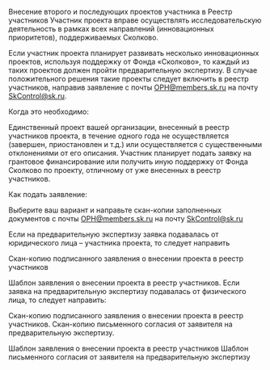 Внесение второго и последующих проектов участника в Реестр участников
Участник проекта вправе осуществлять исследовательскую деятельность в рамках всех направлений (инновационных приоритетов), поддерживаемых Сколково.

Если участник проекта планирует развивать несколько инновационных проектов, используя поддержку от Фонда «Сколково», то каждый из таких проектов должен пройти предварительную экспертизу. В случае положительного решения такие проекты следует включить в реестр участников, направив заявление с почты ОРН@members.sk.ru на почту SkControl@sk.ru.

Когда это необходимо:

Единственный проект вашей организации, внесенный в реестр участников проекта, в течение одного года не осуществляется (завершен, приостановлен и т.д.) или осуществляется с существенными отклонениями от его описания.
Участник планирует подать заявку на грантовое финансирование или получить иную поддержку от Фонда Сколково по проекту, отличному от уже внесенных в реестр участников.
 

Как подать заявление:

Выберите ваш вариант и направьте скан-копии заполненных документов с почты ОРН@members.sk.ru на почту SkControl@sk.ru

Если на предварительную экспертизу заявка подавалась от юридического лица – участника проекта, то следует направить

Скан-копию подписанного заявления о внесении проекта в реестр участников
 

Шаблон заявления о внесении проекта в реестр участников.
Если заявка на предварительную экспертизу подавалась от физического лица, то следует направить:

Скан-копию подписанного заявления о внесении проекта в реестр участников.
Скан-копию письменного согласия от заявителя на предварительную экспертизу.
 

Шаблон заявления о внесении проекта в реестр участников
Шаблон письменного согласия от заявителя на предварительную экспертизу